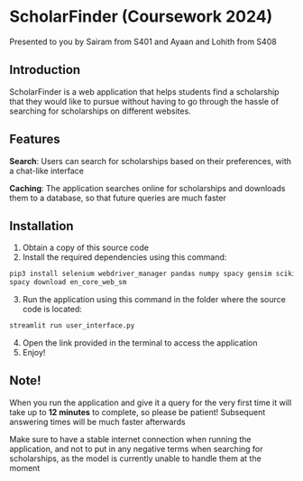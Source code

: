 # ScholarFinder (Coursework 2024)
Presented to you by Sairam from S401 and Ayaan and Lohith from S408

## Introduction
ScholarFinder is a web application that helps students find a scholarship that they would like 
to pursue without having to go through the hassle of searching for scholarships on different websites.

## Features
**Search**: Users can search for scholarships based on their preferences, with a chat-like interface

**Caching**: The application searches online for scholarships and downloads them to a database, so
that future queries are much faster

## Installation
1. Obtain a copy of this source code
2. Install the required dependencies using this command:
```bash
pip3 install selenium webdriver_manager pandas numpy spacy gensim scikit_learn streamlit beautifulsoup4 watchdog
spacy download en_core_web_sm
```
3. Run the application using this command in the folder where the source code is located:
```bash
streamlit run user_interface.py
```
4. Open the link provided in the terminal to access the application
5. Enjoy!

## Note!
When you run the application and give it a query for the very first time it will take up to 
**12 minutes** to complete, so please be patient! Subsequent answering times will be much faster
afterwards

Make sure to have a stable internet connection when running the application, and not to put in any
negative terms when searching for scholarships, as the model is currently unable to handle them at
the moment